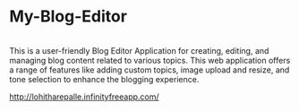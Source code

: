 # My-Blog-Editor
</br>
This is a user-friendly Blog Editor Application for creating, editing, and managing blog content related to various topics. This web application offers a range of features like adding custom topics, image upload and resize, and tone selection to enhance the blogging experience.

http://lohitharepalle.infinityfreeapp.com/
